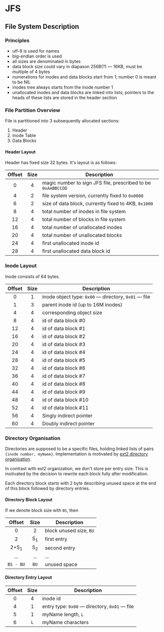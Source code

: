 # JFS

## File System Description

### Principles

* utf-8 is used for names
* big-endian order is used
* all sizes are denominated in bytes
* data block size could vary in diapason 256B(?) — 16KB, must be multiple of 4
  bytes
* numerations for inodes and data blocks start from 1; number 0 is meant to be NIL
* inodes tree always starts from the inode number 1
* unallocated inodes and data blocks are linked into lists; pointers to the heads
  of these lists are stored in the header section

### File Partition Overview

File is partitioned into 3 subsequently allocated sections:

1. Header
2. Inode Table
3. Data Blocks

#### Header Layout

Header has fixed size 32 bytes. It's layout is as follows:

Offset |Size     | Description
:-----:|:-------:|------------
 0     | 4       | magic number to sign JFS file, prescribed to be `0xAABBCCDD`
 4     | 2       | file system version, currently fixed to `0x0000`
 6     | 2       | size of data block, currently fixed to 4KB, `0x1000`
 8     | 4       | total number of inodes in file system
 12    | 4       | total number of blocks in file system
 16    | 4       | total number of unallocated inodes
 20    | 4       | total number of unallocated blocks
 24    | 4       | first unallocated inode id
 28    | 4       | first unallocated data block id


### Inode Layout

Inode consists of 64 bytes.

Offset |Size   | Description
:-----:|:-----:|------------
0      |1      | inode object type: `0x00` — directory, `0x01` — file
1      |3      | parent inode id (up to 16M inodes)
4      |4      | corresponding object size
8      |4      | id of data block #0
12     |4      | id of data block #1
16     |4      | id of data block #2
20     |4      | id of data block #3
24     |4      | id of data block #4
28     |4      | id of data block #5
32     |4      | id of data block #6
36     |4      | id of data block #7
40     |4      | id of data block #8
44     |4      | id of data block #9
48     |4      | id of data block #10
52     |4      | id of data block #11
56     |4      | Singly indirect pointer
60     |4      | Doubly indirect pointer

### Directory Organisation

Directories are supposed to be a specific files, holding linked lists of pairs
`{inode number, myName}`. Implementation is motivated by [ext2 directory organisation](http://www.nongnu.org/ext2-doc/ext2.html#DIRECTORY).

In contrast with ext2 organization, we don't store per entry size. This is
motivated by the decision to rewrite each block fully after modification.

Each directory block starts with 2 byte describing unused space at the end of
this block followed by directory entries.

#### Directory Block Layout

If we denote block size with `BS`, then

Offset          |Size          | Description
:--------------:|:------------:|------------
0               |2             | block unused size, `BU`
2               |S<sub>1</sub> | first entry
2+S<sub>1</sub> |S<sub>2</sub> | second entry
...             |...           | ...
`BS - BU`       |`BU`          | unused space


#### Directory Entry Layout

Offset |Size   | Description
:-----:|:-----:|------------
0      |4      | inode id
4      |1      | entry type: `0x00` — directory, `0x01` — file
5      |1      | myName length, `L`
6      |`L`    | myName characters


